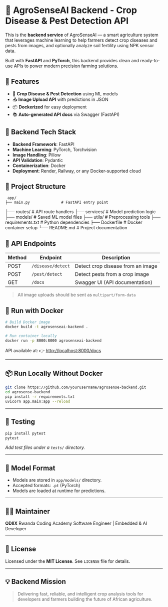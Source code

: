 # 🌱 AgroSenseAI Backend - Crop Disease & Pest Detection API

This is the **backend service** of AgroSenseAI — a smart agriculture system that leverages machine learning to help farmers detect crop diseases and pests from images, and optionally analyze soil fertility using NPK sensor data.

Built with **FastAPI** and **PyTorch**, this backend provides clean and ready-to-use APIs to power modern precision farming solutions.

## 🚀 Features

- 🧠 **Crop Disease & Pest Detection** using ML models
- 📤 **Image Upload API** with predictions in JSON
- 📦 **Dockerized** for easy deployment
- 📚 **Auto-generated API docs** via Swagger (FastAPI)

## 🧰 Backend Tech Stack

- **Backend Framework**: FastAPI
- **Machine Learning**: PyTorch, Torchvision
- **Image Handling**: Pillow
- **API Validation**: Pydantic
- **Containerization**: Docker
- **Deployment**: Render, Railway, or any Docker-supported cloud

## 📁 Project Structure

     app/
    ├── main.py              # FastAPI entry point

├── routes/ # API route handlers
├── services/ # Model prediction logic
├── models/ # Saved ML model files
├── utils/ # Preprocessing tools
├── requirements.txt # Python dependencies
├── Dockerfile # Docker container setup
└── README.md # Project documentation

## 🔌 API Endpoints

| Method | Endpoint          | Description                       |
| ------ | ----------------- | --------------------------------- |
| POST   | `/disease/detect` | Detect crop disease from an image |
| POST   | `/pest/detect`    | Detect pests from a crop image    |
| GET    | `/docs`           | Swagger UI (API documentation)    |

> All image uploads should be sent as `multipart/form-data`

## 🐳 Run with Docker

```bash
# Build Docker image
docker build -t agrosenseai-backend .

# Run container locally
docker run -p 8000:8000 agrosenseai-backend
```

API available at:
👉 [http://localhost:8000/docs](http://localhost:8000/docs)

---

## 📦 Run Locally Without Docker

```bash
git clone https://github.com/yourusername/agrosense-backend.git
cd agrosense-backend
pip install -r requirements.txt
uvicorn app.main:app --reload
```

---

## 🧪 Testing

```bash
pip install pytest
pytest
```

_Add test files under a `tests/` directory._

---

## 📂 Model Format

- Models are stored in `app/models/` directory.
- Accepted formats: `.pt` (PyTorch)
- Models are loaded at runtime for predictions.

---

## 👨‍💻 Maintainer

**ODIIX**
Rwanda Coding Academy
Software Engineer | Embedded & AI Developer

---

## 📜 License

Licensed under the **MIT License**.
See `LICENSE` file for details.

---

## 💡 Backend Mission

> Delivering fast, reliable, and intelligent crop analysis tools for developers and farmers building the future of African agriculture.
